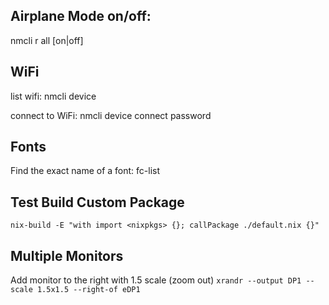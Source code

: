 ## Airplane Mode on/off:
nmcli r all [on|off]

## WiFi
list wifi:
nmcli device

connect to WiFi:
nmcli device connect <ssid> password <password>

## Fonts
Find the exact name of a font:
fc-list

## Test Build Custom Package
`nix-build -E "with import <nixpkgs> {}; callPackage ./default.nix {}"`

## Multiple Monitors
Add monitor to the right with 1.5 scale (zoom out)
`xrandr --output DP1 --scale 1.5x1.5 --right-of eDP1`
